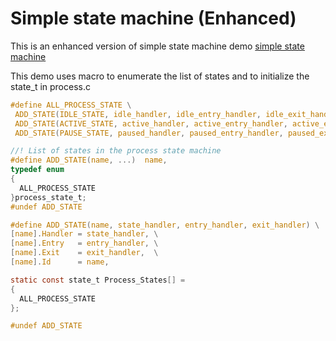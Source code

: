 Simple state machine (Enhanced)
===============================

This is an enhanced version of simple state machine demo
[simple state machine](../simple_state_machine/readme.md)

This demo uses macro to enumerate the list of states and to initialize the state_t in process.c

```C
#define ALL_PROCESS_STATE \
 ADD_STATE(IDLE_STATE, idle_handler, idle_entry_handler, idle_exit_handler)  \
 ADD_STATE(ACTIVE_STATE, active_handler, active_entry_handler, active_exit_handler)  \
 ADD_STATE(PAUSE_STATE, paused_handler, paused_entry_handler, paused_exit_handler)
```

```C
//! List of states in the process state machine
#define ADD_STATE(name, ...)  name,
typedef enum
{
  ALL_PROCESS_STATE
}process_state_t;
#undef ADD_STATE
```
```C
#define ADD_STATE(name, state_handler, entry_handler, exit_handler) \
[name].Handler = state_handler, \
[name].Entry   = entry_handler, \
[name].Exit    = exit_handler,  \
[name].Id      = name,

static const state_t Process_States[] =
{
  ALL_PROCESS_STATE
};

#undef ADD_STATE
```
